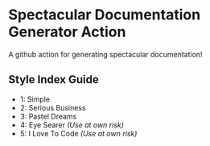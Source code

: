 # Spectacular Documentation Generator Action
A github action for generating spectacular documentation!

## Style Index Guide
- 1: Simple
- 2: Serious Business
- 3: Pastel Dreams
- 4: Eye Searer *(Use at own risk)*
- 5: I Love To Code *(Use at own risk)*

